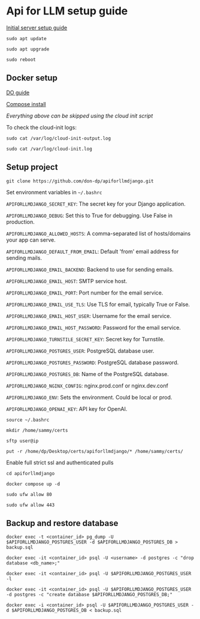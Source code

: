 # Api for LLM setup guide

[Initial server setup guide](https://www.digitalocean.com/community/tutorials/initial-server-setup-with-ubuntu-22-04)

`sudo apt update`

`sudo apt upgrade`

`sudo reboot`

## Docker setup

[DO guide](https://www.digitalocean.com/community/tutorials/how-to-install-and-use-docker-on-ubuntu-22-04#step-1-installing-docker)

[Compose install](https://docs.docker.com/compose/install/linux/)

*Everything above can be skipped using the cloud init script*

To check the cloud-init logs:

`sudo cat /var/log/cloud-init-output.log`

`sudo cat /var/log/cloud-init.log`

## Setup project

`git clone https://github.com/don-dp/apiforllmdjango.git`

Set environment variables in `~/.bashrc`

`APIFORLLMDJANGO_SECRET_KEY`: The secret key for your Django application.

`APIFORLLMDJANGO_DEBUG`: Set this to True for debugging. Use False in production.

`APIFORLLMDJANGO_ALLOWED_HOSTS`: A comma-separated list of hosts/domains your app can serve.

`APIFORLLMDJANGO_DEFAULT_FROM_EMAIL`: Default 'from' email address for sending mails.

`APIFORLLMDJANGO_EMAIL_BACKEND`: Backend to use for sending emails.

`APIFORLLMDJANGO_EMAIL_HOST`: SMTP service host.

`APIFORLLMDJANGO_EMAIL_PORT`: Port number for the email service.

`APIFORLLMDJANGO_EMAIL_USE_TLS`: Use TLS for email, typically True or False.

`APIFORLLMDJANGO_EMAIL_HOST_USER`: Username for the email service.

`APIFORLLMDJANGO_EMAIL_HOST_PASSWORD`: Password for the email service.

`APIFORLLMDJANGO_TURNSTILE_SECRET_KEY`: Secret key for Turnstile.

`APIFORLLMDJANGO_POSTGRES_USER`: PostgreSQL database user.

`APIFORLLMDJANGO_POSTGRES_PASSWORD`: PostgreSQL database password.

`APIFORLLMDJANGO_POSTGRES_DB`: Name of the PostgreSQL database.

`APIFORLLMDJANGO_NGINX_CONFIG`: nginx.prod.conf or nginx.dev.conf

`APIFORLLMDJANGO_ENV`: Sets the environment. Could be local or prod.

`APIFORLLMDJANGO_OPENAI_KEY`: API key for OpenAI.

`source ~/.bashrc`

`mkdir /home/sammy/certs`

`sftp user@ip`

`put -r /home/dp/Desktop/certs/apiforllmdjango/* /home/sammy/certs/`

Enable full strict ssl and authenticated pulls

`cd apiforllmdjango`

`docker compose up -d`

`sudo ufw allow 80`

`sudo ufw allow 443`

## Backup and restore database

`docker exec -t <container_id> pg_dump -U $APIFORLLMDJANGO_POSTGRES_USER -d $APIFORLLMDJANGO_POSTGRES_DB > backup.sql`

`docker exec -it <container_id> psql -U <username> -d postgres -c "drop database <db_name>;"`

`docker exec -it <container_id> psql -U $APIFORLLMDJANGO_POSTGRES_USER -l`

`docker exec -it <container_id> psql -U $APIFORLLMDJANGO_POSTGRES_USER -d postgres -c "create database $APIFORLLMDJANGO_POSTGRES_DB;"`

`docker exec -i <container_id> psql -U $APIFORLLMDJANGO_POSTGRES_USER -d $APIFORLLMDJANGO_POSTGRES_DB < backup.sql`